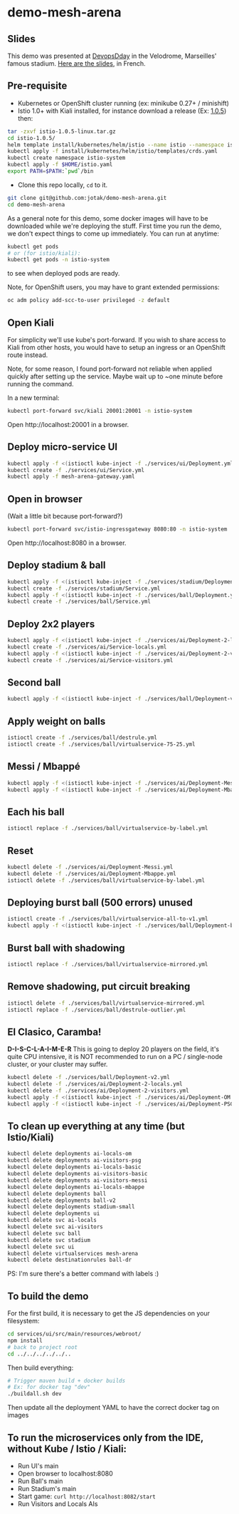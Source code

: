# demo-mesh-arena

## Slides

This demo was presented at [DevopsDday](http://2018.devops-dday.com/) in the Velodrome, Marseilles' famous stadium.
[Here are the slides](https://docs.google.com/presentation/d/1PzRD3BquEI3Al6y2_vSrZqUY0AlJF54_uuWYhr81t5g), in French.

## Pre-requisite

- Kubernetes or OpenShift cluster running (ex: minikube 0.27+ / minishift)
- Istio 1.0+ with Kiali installed, for instance download a release (Ex: [1.0.5](https://github.com/istio/istio/releases/tag/1.0.5)) then:

```bash
tar -zxvf istio-1.0.5-linux.tar.gz
cd istio-1.0.5/
helm template install/kubernetes/helm/istio --name istio --namespace istio-system --set kiali.enabled=true > $HOME/istio.yaml
kubectl apply -f install/kubernetes/helm/istio/templates/crds.yaml
kubectl create namespace istio-system
kubectl apply -f $HOME/istio.yaml
export PATH=$PATH:`pwd`/bin
```

- Clone this repo locally, `cd` to it.

```bash
git clone git@github.com:jotak/demo-mesh-arena.git
cd demo-mesh-arena
```

As a general note for this demo, some docker images will have to be downloaded while we're deploying the stuff.
First time you run the demo, we don't expect things to come up immediately. You can run at anytime:

```bash
kubectl get pods
# or (for istio/kiali):
kubectl get pods -n istio-system
```

to see when deployed pods are ready.

Note, for OpenShift users, you may have to grant extended permissions:
```bash
oc adm policy add-scc-to-user privileged -z default
```

## Open Kiali

For simplicity we'll use kube's port-forward.
If you wish to share access to Kiali from other hosts, you would have to setup an ingress or an OpenShift route instead.

Note, for some reason, I found port-forward not reliable when applied quickly after setting up the service.
Maybe wait up to ~one minute before running the command.

In a new terminal:

```bash
kubectl port-forward svc/kiali 20001:20001 -n istio-system
```

Open http://localhost:20001 in a browser.

## Deploy micro-service UI

```bash
kubectl apply -f <(istioctl kube-inject -f ./services/ui/Deployment.yml)
kubectl create -f ./services/ui/Service.yml
kubectl apply -f mesh-arena-gateway.yaml 
```

## Open in browser

(Wait a little bit because port-forward?)

```bash
kubectl port-forward svc/istio-ingressgateway 8080:80 -n istio-system
```

Open http://localhost:8080 in a browser.

## Deploy stadium & ball
```bash
kubectl apply -f <(istioctl kube-inject -f ./services/stadium/Deployment-Smaller.yml)
kubectl create -f ./services/stadium/Service.yml
kubectl apply -f <(istioctl kube-inject -f ./services/ball/Deployment.yml)
kubectl create -f ./services/ball/Service.yml
```

## Deploy 2x2 players
```bash
kubectl apply -f <(istioctl kube-inject -f ./services/ai/Deployment-2-locals.yml)
kubectl create -f ./services/ai/Service-locals.yml
kubectl apply -f <(istioctl kube-inject -f ./services/ai/Deployment-2-visitors.yml)
kubectl create -f ./services/ai/Service-visitors.yml
```

## Second ball
```bash
kubectl apply -f <(istioctl kube-inject -f ./services/ball/Deployment-v2.yml)
````

## Apply weight on balls
```bash
istioctl create -f ./services/ball/destrule.yml
istioctl create -f ./services/ball/virtualservice-75-25.yml
```

## Messi / Mbappé
```bash
kubectl apply -f <(istioctl kube-inject -f ./services/ai/Deployment-Messi.yml)
kubectl apply -f <(istioctl kube-inject -f ./services/ai/Deployment-Mbappe.yml)
```

## Each his ball
```bash
istioctl replace -f ./services/ball/virtualservice-by-label.yml
```

## Reset
```bash
kubectl delete -f ./services/ai/Deployment-Messi.yml
kubectl delete -f ./services/ai/Deployment-Mbappe.yml
istioctl delete -f ./services/ball/virtualservice-by-label.yml
```

## Deploying burst ball (500 errors) unused
```bash
istioctl create -f ./services/ball/virtualservice-all-to-v1.yml
kubectl apply -f <(istioctl kube-inject -f ./services/ball/Deployment-burst.yml)
```

## Burst ball with shadowing
```bash
istioctl replace -f ./services/ball/virtualservice-mirrored.yml
```

## Remove shadowing, put circuit breaking
```bash
istioctl delete -f ./services/ball/virtualservice-mirrored.yml
istioctl replace -f ./services/ball/destrule-outlier.yml
````

## El Clasico, Caramba!

**D-I-S-C-L-A-I-M-E-R**
This is going to deploy 20 players on the field, it's quite CPU intensive, it is NOT recommended to run on a PC / single-node cluster, or your cluster may suffer.

```bash
kubectl delete -f ./services/ball/Deployment-v2.yml
kubectl delete -f ./services/ai/Deployment-2-locals.yml
kubectl delete -f ./services/ai/Deployment-2-visitors.yml
kubectl apply -f <(istioctl kube-inject -f ./services/ai/Deployment-OM.yml)
kubectl apply -f <(istioctl kube-inject -f ./services/ai/Deployment-PSG.yml)
```

## To clean up everything at any time (but Istio/Kiali)

```bash
kubectl delete deployments ai-locals-om
kubectl delete deployments ai-visitors-psg
kubectl delete deployments ai-locals-basic
kubectl delete deployments ai-visitors-basic
kubectl delete deployments ai-visitors-messi
kubectl delete deployments ai-locals-mbappe
kubectl delete deployments ball
kubectl delete deployments ball-v2
kubectl delete deployments stadium-small
kubectl delete deployments ui
kubectl delete svc ai-locals
kubectl delete svc ai-visitors
kubectl delete svc ball
kubectl delete svc stadium
kubectl delete svc ui
kubectl delete virtualservices mesh-arena
kubectl delete destinationrules ball-dr
```

PS: I'm sure there's a better command with labels :)

## To build the demo

For the first build, it is necessary to get the JS dependencies on your filesystem:

```bash
cd services/ui/src/main/resources/webroot/
npm install
# back to project root
cd ../../../../../..
```

Then build everything:

```bash
# Trigger maven build + docker builds
# Ex: for docker tag "dev"
./buildall.sh dev
```

Then update all the deployment YAML to have the correct docker tag on images


## To run the microservices only from the IDE, without Kube / Istio / Kiali:

- Run UI's main
- Open browser to localhost:8080
- Run Ball's main
- Run Stadium's main
- Start game: ```curl http://localhost:8082/start```
- Run Visitors and Locals AIs
